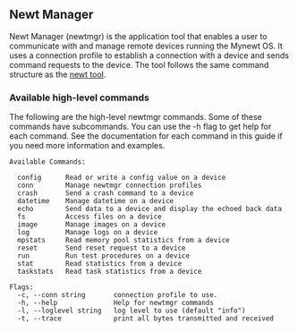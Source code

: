## Newt Manager

Newt Manager (newtmgr) is the application tool that enables a user to communicate with and manage remote devices running the Mynewt OS. It uses a connection profile to establish a connection with a device and sends command requests to the device.  The tool follows the same command structure as the [newt tool](../newt/newt_ops.md). 


### Available high-level commands
The following are the high-level newtmgr commands. Some of these commands have subcommands. You can use the -h flag to get help for each command. See the documentation for each command in this guide if you need more information and examples.

```no-highlight
Available Commands:

  config      Read or write a config value on a device
  conn        Manage newtmgr connection profiles
  crash       Send a crash command to a device
  datetime    Manage datetime on a device
  echo        Send data to a device and display the echoed back data
  fs          Access files on a device
  image       Manage images on a device
  log         Manage logs on a device
  mpstats     Read memory pool statistics from a device
  reset       Send reset request to a device
  run         Run test procedures on a device
  stat        Read statistics from a device
  taskstats   Read task statistics from a device

Flags:
  -c, --conn string       connection profile to use.
  -h, --help              Help for newtmgr commands
  -l, --loglevel string   log level to use (default "info")
  -t, --trace             print all bytes transmitted and received
```
